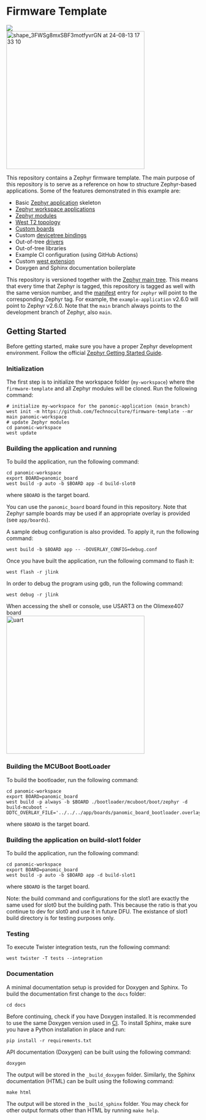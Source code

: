 # Firmware Template

<a href="https://github.com/technoculture/firmware-template/actions/workflows/build.yml?query=branch%3Amain">
  <img src="https://github.com/technoculture/firmware-template/actions/workflows/build.yml/badge.svg?event=push">
</a>
<!-- <a href="https://github.com/technoculture/firmware-template/actions/workflows/docs.yml?query=branch%3Amain">
  <img src="https://github.com/technoculture/firmware-template/actions/workflows/docs.yml/badge.svg?event=push">
</a>
<a href="https://technoculture.github.io/firmware-template/">
  <img alt="Documentation" src="https://img.shields.io/badge/documentation-3D578C?logo=sphinx&logoColor=white">
</a>
<a href="https://technoculture.github.io/firmware-template/doxygen">
  <img alt="API Documentation" src="https://img.shields.io/badge/API-documentation-3D578C?logo=c&logoColor=white">
</a> -->
<br />
<img width="360" alt="shape_3FWSg8mxSBF3motfyvrGN at 24-08-13 17 33 10" src="https://github.com/user-attachments/assets/c300b66f-24a9-4c4f-a74e-2d8c7c23c4da">

This repository contains a Zephyr firmware template. The main purpose of this
repository is to serve as a reference on how to structure Zephyr-based
applications. Some of the features demonstrated in this example are:

- Basic [Zephyr application][app_dev] skeleton
- [Zephyr workspace applications][workspace_app]
- [Zephyr modules][modules]
- [West T2 topology][west_t2]
- [Custom boards][board_porting]
- Custom [devicetree bindings][bindings]
- Out-of-tree [drivers][drivers]
- Out-of-tree libraries
- Example CI configuration (using GitHub Actions)
- Custom [west extension][west_ext]
- Doxygen and Sphinx documentation boilerplate

This repository is versioned together with the [Zephyr main tree][zephyr]. This
means that every time that Zephyr is tagged, this repository is tagged as well
with the same version number, and the [manifest](west.yml) entry for `zephyr`
will point to the corresponding Zephyr tag. For example, the `example-application`
v2.6.0 will point to Zephyr v2.6.0. Note that the `main` branch always
points to the development branch of Zephyr, also `main`.

[app_dev]: https://docs.zephyrproject.org/latest/develop/application/index.html
[workspace_app]: https://docs.zephyrproject.org/latest/develop/application/index.html#zephyr-workspace-app
[modules]: https://docs.zephyrproject.org/latest/develop/modules.html
[west_t2]: https://docs.zephyrproject.org/latest/develop/west/workspaces.html#west-t2
[board_porting]: https://docs.zephyrproject.org/latest/guides/porting/board_porting.html
[bindings]: https://docs.zephyrproject.org/latest/guides/dts/bindings.html
[drivers]: https://docs.zephyrproject.org/latest/reference/drivers/index.html
[zephyr]: https://github.com/zephyrproject-rtos/zephyr
[west_ext]: https://docs.zephyrproject.org/latest/develop/west/extensions.html

## Getting Started

Before getting started, make sure you have a proper Zephyr development
environment. Follow the official
[Zephyr Getting Started Guide](https://docs.zephyrproject.org/latest/getting_started/index.html).

### Initialization

The first step is to initialize the workspace folder (``my-workspace``) where
the ``firmware-template`` and all Zephyr modules will be cloned. Run the following
command:

```shell
# initialize my-workspace for the panomic-application (main branch)
west init -m https://github.com/Technoculture/firmware-template --mr main panomic-workspace
# update Zephyr modules
cd panomic-workspace
west update
```

### Building the application and running

To build the application, run the following command:

```shell
cd panomic-workspace
export BOARD=panomic_board
west build -p auto -b $BOARD app -d build-slot0
```

where `$BOARD` is the target board.

You can use the `panomic_board` board found in this
repository. Note that Zephyr sample boards may be used if an
appropriate overlay is provided (see `app/boards`).

A sample debug configuration is also provided. To apply it, run the following
command:

```shell
west build -b $BOARD app -- -DOVERLAY_CONFIG=debug.conf
```

Once you have built the application, run the following command to flash it:

```shell
west flash -r jlink
```

In order to debug the program using gdb, run the following command:

```shell
west debug -r jlink
```

When accessing the shell or console, use USART3 on the Olimexe407 board
<br />
<img width="360" alt="uart" src="https://github.com/user-attachments/assets/81d9f513-b26d-4965-b07d-c114b8efe631">


### Building the MCUBoot BootLoader

To build the bootloader, run the following command:

```shell
cd panomic-workspace
export BOARD=panomic_board
west build -p always -b $BOARD ./bootloader/mcuboot/boot/zephyr -d build-mcuboot -DDTC_OVERLAY_FILE='../../../app/boards/panomic_board_bootloader.overlay'
```

where `$BOARD` is the target board.


### Building the application on build-slot1 folder

To build the application, run the following command:

```shell
cd panomic-workspace
export BOARD=panomic_board
west build -p auto -b $BOARD app -d build-slot1
```

where `$BOARD` is the target board.

Note: the build command and configurations for the slot1 are exactly the same used for slot0 but the building path. This because the ratio is that you continue to dev for slot0 and use it in future DFU.
The existance of slot1 build directory is for testing purposes only.


### Testing

To execute Twister integration tests, run the following command:

```shell
west twister -T tests --integration
```

### Documentation

A minimal documentation setup is provided for Doxygen and Sphinx. To build the
documentation first change to the ``docs`` folder:

```shell
cd docs
```

Before continuing, check if you have Doxygen installed. It is recommended to
use the same Doxygen version used in [CI](.github/workflows/docs.yml). To
install Sphinx, make sure you have a Python installation in place and run:

```shell
pip install -r requirements.txt
```

API documentation (Doxygen) can be built using the following command:

```shell
doxygen
```

The output will be stored in the ``_build_doxygen`` folder. Similarly, the
Sphinx documentation (HTML) can be built using the following command:

```shell
make html
```

The output will be stored in the ``_build_sphinx`` folder. You may check for
other output formats other than HTML by running ``make help``.
